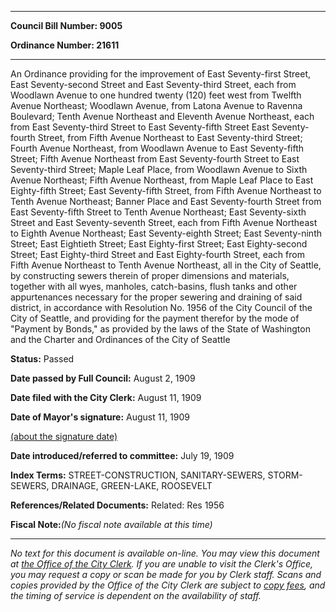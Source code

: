 

********

**Council Bill Number: 9005**
   
**Ordinance Number: 21611**
********

 An Ordinance providing for the improvement of East Seventy-first Street, East Seventy-second Street and East Seventy-third Street, each from Woodlawn Avenue to one hundred twenty (120) feet west from Twelfth Avenue Northeast; Woodlawn Avenue, from Latona Avenue to Ravenna Boulevard; Tenth Avenue Northeast and Eleventh Avenue Northeast, each from East Seventy-third Street to East Seventy-fifth Street East Seventy-fourth Street, from Fifth Avenue Northeast to East Seventy-third Street; Fourth Avenue Northeast, from Woodlawn Avenue to East Seventy-fifth Street; Fifth Avenue Northeast from East Seventy-fourth Street to East Seventy-third Street; Maple Leaf Place, from Woodlawn Avenue to Sixth Avenue Northeast; Fifth Avenue Northeast, from Maple Leaf Place to East Eighty-fifth Street; East Seventy-fifth Street, from Fifth Avenue Northeast to Tenth Avenue Northeast; Banner Place and East Seventy-fourth Street from East Seventy-fifth Street to Tenth Avenue Northeast; East Seventy-sixth Street and East Seventy-seventh Street, each from Fifth Avenue Northeast to Eighth Avenue Northeast; East Seventy-eighth Street; East Seventy-ninth Street; East Eightieth Street; East Eighty-first Street; East Eighty-second Street; East Eighty-third Street and East Eighty-fourth Street, each from Fifth Avenue Northeast to Tenth Avenue Northeast, all in the City of Seattle, by constructing sewers therein of proper dimensions and materials, together with all wyes, manholes, catch-basins, flush tanks and other appurtenances necessary for the proper sewering and draining of said district, in accordance with Resolution No. 1956 of the City Council of the City of Seattle, and providing for the payment therefor by the mode of "Payment by Bonds," as provided by the laws of the State of Washington and the Charter and Ordinances of the City of Seattle

**Status:** Passed
   
**Date passed by Full Council:** August 2, 1909
   
**Date filed with the City Clerk:** August 11, 1909
   
**Date of Mayor's signature:** August 11, 1909
   
[(about the signature date)](/~public/approvaldate.htm)
   
   
   
**Date introduced/referred to committee:** July 19, 1909
   
   
**Index Terms:** STREET-CONSTRUCTION, SANITARY-SEWERS, STORM-SEWERS, DRAINAGE, GREEN-LAKE, ROOSEVELT

**References/Related Documents:** Related: Res 1956

**Fiscal Note:**_(No fiscal note available at this time)_
********

_No text for this document is available on-line. You may view this document at [the Office of the City Clerk](http://www.seattle.gov/leg/clerk/contactUs.htm). If you are unable to visit the Clerk's Office, you may request a copy or scan be made for you by Clerk staff. Scans and copies provided by the Office of the City Clerk are subject to [copy fees](http://clerk.seattle.gov/~public/clerkfees.htm), and the timing of service is dependent on the availability of staff._

